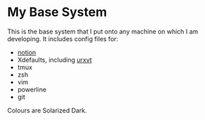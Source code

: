 # My Base System

This is the base system that I put onto any machine on which I am developing.
It includes config files for:

* [notion](notion.sourceforge.net)
* Xdefaults, including [urxvt](http://software.schmorp.de/pkg/rxvt-unicode)
* tmux
* zsh
* vim
* powerline
* git

Colours are Solarized Dark.
